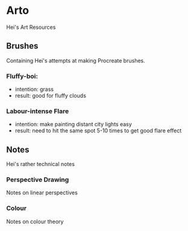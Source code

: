 # Arto
Hei's Art Resources
## Brushes
Containing Hei's attempts at making Procreate brushes.
### Fluffy-boi:
- intention: grass
- result: good for fluffy clouds
### Labour-intense Flare
- intention: make painting distant city lights easy
- result: need to hit the same spot 5-10 times to get good flare effect

## Notes
Hei's rather technical notes
### Perspective Drawing
Notes on linear perspectives
### Colour
Notes on colour theory